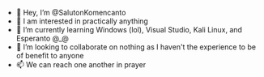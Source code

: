 - 👋 Hey, I’m @SalutonKomencanto
- 👀 I am interested in practically anything
- 🌱 I’m currently learning Windows (lol), Visual Studio, Kali Linux, and Esperanto @_@
- 💞️ I’m looking to collaborate on nothing as I haven't the experience to be of benefit to anyone
- 📫 We can reach one another in prayer

<!---
SalutonKomencanto/SalutonKomencanto is a ✨ special ✨ repository because its `README.md` (this file) appears on your GitHub profile.
You can click the Preview link to take a look at your changes.
--->
